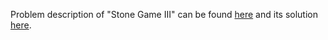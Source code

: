 Problem description of "Stone Game III" can be found [here](https://leetcode.com/problems/stone-game-iii/description/) and its solution [here](https://github.com/aurimas13/Solutions-To-Problems/blob/main/LeetCode/Python%20Solutions/Stone%20Game%20III/stone.py).
